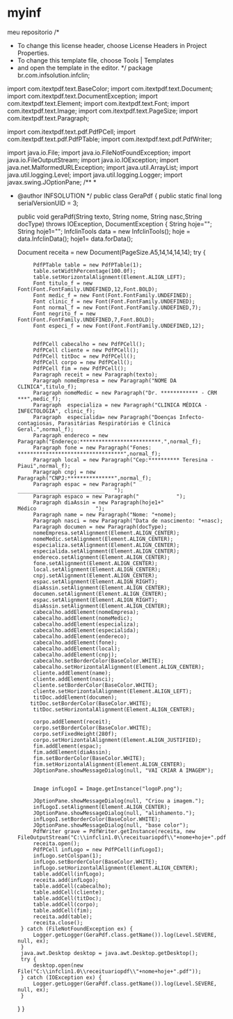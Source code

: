 # myinf
meu repositorio
/*
 * To change this license header, choose License Headers in Project Properties.
 * To change this template file, choose Tools | Templates
 * and open the template in the editor.
 */
package br.com.infsolution.infclin;


import com.itextpdf.text.BaseColor;
import com.itextpdf.text.Document;
import com.itextpdf.text.DocumentException;
import com.itextpdf.text.Element;
import com.itextpdf.text.Font;
import com.itextpdf.text.Image;
import com.itextpdf.text.PageSize;
import com.itextpdf.text.Paragraph;

import com.itextpdf.text.pdf.PdfPCell;
import com.itextpdf.text.pdf.PdfPTable;
import com.itextpdf.text.pdf.PdfWriter;


import java.io.File;
import java.io.FileNotFoundException;
import java.io.FileOutputStream;
import java.io.IOException;
import java.net.MalformedURLException;
import java.util.ArrayList;
import java.util.logging.Level;
import java.util.logging.Logger;
import javax.swing.JOptionPane;
/**
 *
 * @author INFSOLUTION
 */
public class GeraPdf {
    public static final long serialVersionUID = 3;

    public void geraPdf(String texto, String nome, String nasc,String docType) throws  IOException, DocumentException {
        String hoje="";
        String hoje1="";
        InfclinTools data = new InfclinTools();
        hoje = data.InfclinData();
        hoje1= data.forData();
         
    Document receita = new Document(PageSize.A5,14,14,14,14);
        try {
            
            
            PdfPTable table = new PdfPTable(1);
            table.setWidthPercentage(100.0f);
            table.setHorizontalAlignment(Element.ALIGN_LEFT);
            Font titulo_f = new Font(Font.FontFamily.UNDEFINED,12,Font.BOLD);
            Font medic_f = new Font(Font.FontFamily.UNDEFINED);
            Font clinic_f = new Font(Font.FontFamily.UNDEFINED);
            Font normal_f = new Font(Font.FontFamily.UNDEFINED,7);
            Font negrito_f = new Font(Font.FontFamily.UNDEFINED,7,Font.BOLD);
            Font especi_f = new Font(Font.FontFamily.UNDEFINED,12);
            
          
            PdfPCell cabecalho = new PdfPCell();
            PdfPCell cliente = new PdfPCell();
            PdfPCell titDoc = new PdfPCell();
            PdfPCell corpo = new PdfPCell();
            PdfPCell fim = new PdfPCell();
            Paragraph receit = new Paragraph(texto);
            Paragraph nomeEmpresa = new Paragraph("NOME DA CLINICA",titulo_f);
            Paragraph nomeMedic = new Paragraph("Dr. ************ - CRM ***",medic_f);
            Paragraph  especializa = new Paragraph("CLINICA MÉDICA -  INFECTOLOGIA", clinic_f);
            Paragraph  especialida= new Paragraph("Doenças Infecto-contagiosas, Parasitárias Respiratórias e Clínica Geral.",normal_f);
            Paragraph endereco = new Paragraph("Endereço:**************************.",normal_f);
            Paragraph fone = new Paragraph("Fones: **********************************",normal_f);
            Paragraph local = new Paragraph("Cep:********** Teresina - Piaui",normal_f);
            Paragraph cnpj = new Paragraph("CNPJ:***************",normal_f);
            Paragraph espac = new Paragraph("                ____________________________   ");
            Paragraph espaco = new Paragraph("            ");
            Paragraph diaAssin = new Paragraph(hoje1+"                                        Médico                   ");
            Paragraph name = new Paragraph("Nome: "+nome);
            Paragraph nasci = new Paragraph("Data de nascimento: "+nasc);
            Paragraph documen = new Paragraph(docType);
            nomeEmpresa.setAlignment(Element.ALIGN_CENTER);
            nomeMedic.setAlignment(Element.ALIGN_CENTER);
            especializa.setAlignment(Element.ALIGN_CENTER);
            especialida.setAlignment(Element.ALIGN_CENTER);
            endereco.setAlignment(Element.ALIGN_CENTER);
            fone.setAlignment(Element.ALIGN_CENTER);
            local.setAlignment(Element.ALIGN_CENTER);
            cnpj.setAlignment(Element.ALIGN_CENTER);
            espac.setAlignment(Element.ALIGN_RIGHT);
            diaAssin.setAlignment(Element.ALIGN_CENTER);
            documen.setAlignment(Element.ALIGN_CENTER);
            espac.setAlignment(Element.ALIGN_RIGHT);
            diaAssin.setAlignment(Element.ALIGN_CENTER);
            cabecalho.addElement(nomeEmpresa);
            cabecalho.addElement(nomeMedic);
            cabecalho.addElement(especializa);
            cabecalho.addElement(especialida);
            cabecalho.addElement(endereco);
            cabecalho.addElement(fone);
            cabecalho.addElement(local);
            cabecalho.addElement(cnpj);
            cabecalho.setBorderColor(BaseColor.WHITE);
            cabecalho.setHorizontalAlignment(Element.ALIGN_CENTER);
            cliente.addElement(name);
            cliente.addElement(nasci);
            cliente.setBorderColor(BaseColor.WHITE);
            cliente.setHorizontalAlignment(Element.ALIGN_LEFT);
            titDoc.addElement(documen);
           titDoc.setBorderColor(BaseColor.WHITE);
            titDoc.setHorizontalAlignment(Element.ALIGN_CENTER);
            
            corpo.addElement(receit);
            corpo.setBorderColor(BaseColor.WHITE);
            corpo.setFixedHeight(280f);
            corpo.setHorizontalAlignment(Element.ALIGN_JUSTIFIED);
            fim.addElement(espac);
            fim.addElement(diaAssin);
            fim.setBorderColor(BaseColor.WHITE);
            fim.setHorizontalAlignment(Element.ALIGN_CENTER);
            JOptionPane.showMessageDialog(null, "VAI CRIAR A IMAGEM");
             

            Image infLogoI = Image.getInstance("logoP.png");

            JOptionPane.showMessageDialog(null, "Criou a imagem.");
            infLogoI.setAlignment(Element.ALIGN_CENTER);
            JOptionPane.showMessageDialog(null, "alinhamento.");
            infLogoI.setBorderColor(BaseColor.WHITE);
            JOptionPane.showMessageDialog(null, "base color");
            PdfWriter grave = PdfWriter.getInstance(receita, new FileOutputStream("C:\\infclin1.0\\receituariopdf\\"+nome+hoje+".pdf"));
            receita.open();
            PdfPCell infLogo = new PdfPCell(infLogoI);
            infLogo.setColspan(1);
            infLogo.setBorderColor(BaseColor.WHITE);
            infLogo.setHorizontalAlignment(Element.ALIGN_CENTER);
            table.addCell(infLogo);
            receita.add(infLogo);
            table.addCell(cabecalho);
            table.addCell(cliente);
            table.addCell(titDoc);
            table.addCell(corpo);
            table.addCell(fim);
            receita.add(table);
            receita.close();
        } catch (FileNotFoundException ex) {
            Logger.getLogger(GeraPdf.class.getName()).log(Level.SEVERE, null, ex);
        }
        java.awt.Desktop desktop = java.awt.Desktop.getDesktop();    
        try {   
            desktop.open(new File("C:\\infclin1.0\\receituariopdf\\"+nome+hoje+".pdf"));
        } catch (IOException ex) {
            Logger.getLogger(GeraPdf.class.getName()).log(Level.SEVERE, null, ex);
        }
    }
}
 
